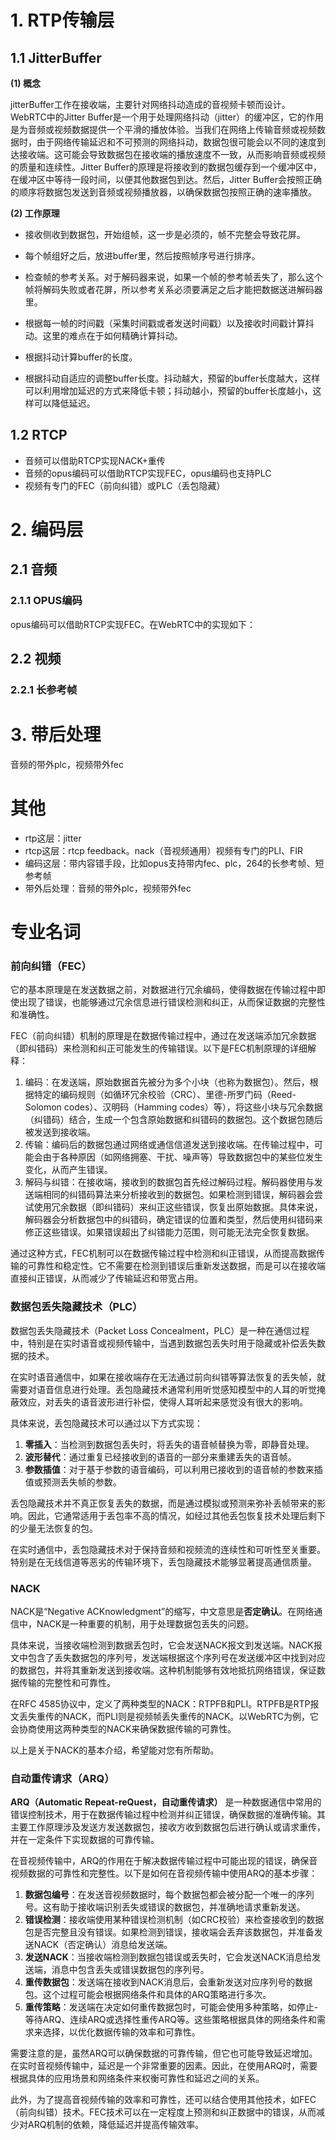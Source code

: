

# 1. RTP传输层

## 1.1 JitterBuffer

**(1) 概念**

jitterBuffer工作在接收端，主要针对网络抖动造成的音视频卡顿而设计。WebRTC中的Jitter Buffer是一个用于处理网络抖动（jitter）的缓冲区，它的作用是为音频或视频数据提供一个平滑的播放体验。当我们在网络上传输音频或视频数据时，由于网络传输延迟和不可预测的网络抖动，数据包很可能会以不同的速度到达接收端。这可能会导致数据包在接收端的播放速度不一致，从而影响音频或视频的质量和连续性。Jitter Buffer的原理是将接收到的数据包缓存到一个缓冲区中，在缓冲区中等待一段时间，以便其他数据包到达。然后，Jitter Buffer会按照正确的顺序将数据包发送到音频或视频播放器，以确保数据包按照正确的速率播放。

**(2) 工作原理**

- 接收侧收到数据包，开始组帧，这一步是必须的，帧不完整会导致花屏。

- 每个帧组好之后，放进buffer里，然后按照帧序号进行排序。
- 检查帧的参考关系。对于解码器来说，如果一个帧的参考帧丢失了，那么这个帧将解码失败或者花屏，所以参考关系必须要满足之后才能把数据送进解码器里。
- 根据每一帧的时间戳（采集时间戳或者发送时间戳）以及接收时间戳计算抖动。这里的难点在于如何精确计算抖动。
- 根据抖动计算buffer的长度。
- 根据抖动自适应的调整buffer长度。抖动越大，预留的buffer长度越大，这样可以利用增加延迟的方式来降低卡顿；抖动越小，预留的buffer长度越小，这样可以降低延迟。

## 1.2 RTCP

- 音频可以借助RTCP实现NACK+重传
- 音频的opus编码可以借助RTCP实现FEC，opus编码也支持PLC
- 视频有专门的FEC（前向纠错）或PLC（丢包隐藏）

# 2. 编码层

## 2.1 音频

### 2.1.1 OPUS编码

opus编码可以借助RTCP实现FEC。在WebRTC中的实现如下：



## 2.2 视频

### 2.2.1 长参考帧



# 3. 带后处理

音频的带外plc，视频带外fec



# 其他

- rtp这层：jitter
- rtcp这层：rtcp feedback。nack（音视频通用）视频有专门的PLI、FIR
- 编码这层：带内容错手段，比如opus支持带内fec、plc，264的长参考帧、短参考帧
- 带外后处理：音频的带外plc，视频带外fec



# 专业名词

###  前向纠错（FEC）

它的基本原理是在发送数据之前，对数据进行冗余编码，使得数据在传输过程中即使出现了错误，也能够通过冗余信息进行错误检测和纠正，从而保证数据的完整性和准确性。

FEC（前向纠错）机制的原理是在数据传输过程中，通过在发送端添加冗余数据（即纠错码）来检测和纠正可能发生的传输错误。以下是FEC机制原理的详细解释：

1. 编码：在发送端，原始数据首先被分为多个小块（也称为数据包）。然后，根据特定的编码规则（如循环冗余校验（CRC）、里德-所罗门码（Reed-Solomon codes）、汉明码（Hamming codes）等），将这些小块与冗余数据（纠错码）结合，生成一个包含原始数据和纠错码的数据包。这个数据包随后被发送到接收端。
2. 传输：编码后的数据包通过网络或通信信道发送到接收端。在传输过程中，可能会由于各种原因（如网络拥塞、干扰、噪声等）导致数据包中的某些位发生变化，从而产生错误。
3. 解码与纠错：在接收端，接收到的数据包首先经过解码过程。解码器使用与发送端相同的纠错码算法来分析接收到的数据包。如果检测到错误，解码器会尝试使用冗余数据（即纠错码）来纠正这些错误，恢复出原始数据。具体来说，解码器会分析数据包中的纠错码，确定错误的位置和类型，然后使用纠错码来修正这些错误。如果错误超出了纠错能力范围，则可能无法完全恢复数据。

通过这种方式，FEC机制可以在数据传输过程中检测和纠正错误，从而提高数据传输的可靠性和稳定性。它不需要在检测到错误后重新发送数据，而是可以在接收端直接纠正错误，从而减少了传输延迟和带宽占用。

### 数据包丢失隐藏技术（PLC）

数据包丢失隐藏技术（Packet Loss Concealment，PLC）是一种在通信过程中，特别是在实时语音或视频传输中，当遇到数据包丢失时用于隐藏或补偿丢失数据的技术。

在实时语音通信中，如果在接收端存在无法通过前向纠错等算法恢复的丢失帧，就需要对语音信息进行处理。丢包隐藏技术通常利用听觉感知模型中的人耳的听觉掩蔽效应，对丢失的语音波形进行补偿，使得人耳听起来感觉没有很大的影响。

具体来说，丢包隐藏技术可以通过以下方式实现：

1. **零插入**：当检测到数据包丢失时，将丢失的语音帧替换为零，即静音处理。
2. **波形替代**：通过重复已经接收到的语音的一部分来重建丢失的语音帧。
3. **参数插值**：对于基于参数的语音编码，可以利用已接收到的语音帧的参数来插值或预测丢失帧的参数。

丢包隐藏技术并不真正恢复丢失的数据，而是通过模拟或预测来弥补丢帧带来的影响。因此，它通常适用于丢包率不高的情况，如经过其他丢包恢复技术处理后剩下的少量无法恢复的包。

在实时通信中，丢包隐藏技术对于保持音频和视频流的连续性和可听性至关重要。特别是在无线信道等恶劣的传输环境下，丢包隐藏技术能够显著提高通信质量。

### NACK

NACK是“Negative ACKnowledgment”的缩写，中文意思是**否定确认**。在网络通信中，NACK是一种重要的机制，用于处理数据包丢失的问题。

具体来说，当接收端检测到数据丢包时，它会发送NACK报文到发送端。NACK报文中包含了丢失数据包的序列号，发送端根据这个序列号在发送缓冲区中找到对应的数据包，并将其重新发送到接收端。这种机制能够有效地抵抗网络错误，保证数据传输的完整性和可靠性。

在RFC 4585协议中，定义了两种类型的NACK：RTPFB和PLI。RTPFB是RTP报文丢失重传的NACK，而PLI则是视频帧丢失重传的NACK。以WebRTC为例，它会协商使用这两种类型的NACK来确保数据传输的可靠性。

以上是关于NACK的基本介绍，希望能对您有所帮助。

### 自动重传请求（ARQ）

**ARQ（Automatic Repeat-reQuest，自动重传请求）** 是一种数据通信中常用的错误控制技术，用于在数据传输过程中检测并纠正错误，确保数据的准确传输。其主要工作原理涉及发送方发送数据包，接收方收到数据包后进行确认或请求重传，并在一定条件下实现数据的可靠传输。

在音视频传输中，ARQ的作用在于解决数据传输过程中可能出现的错误，确保音视频数据的可靠性和完整性。以下是如何在音视频传输中使用ARQ的基本步骤：

1. **数据包编号**：在发送音视频数据时，每个数据包都会被分配一个唯一的序列号。这有助于接收端识别丢失或错误的数据包，并准确地请求重新发送。
2. **错误检测**：接收端使用某种错误检测机制（如CRC校验）来检查接收到的数据包是否完整且没有错误。如果检测到错误，接收端会丢弃该数据包，并准备发送NACK（否定确认）消息给发送端。
3. **发送NACK**：当接收端检测到数据包错误或丢失时，它会发送NACK消息给发送端，消息中包含丢失或错误数据包的序列号。
4. **重传数据包**：发送端在接收到NACK消息后，会重新发送对应序列号的数据包。这个过程可能会根据网络条件和具体的ARQ策略进行多次。
5. **重传策略**：发送端在决定如何重传数据包时，可能会使用多种策略，如停止-等待ARQ、连续ARQ或选择性重传ARQ等。这些策略根据具体的网络条件和需求来选择，以优化数据传输的效率和可靠性。

需要注意的是，虽然ARQ可以确保数据的可靠传输，但它也可能导致延迟增加。在实时音视频传输中，延迟是一个非常重要的因素。因此，在使用ARQ时，需要根据具体的应用场景和网络条件来权衡可靠性和延迟之间的关系。

此外，为了提高音视频传输的效率和可靠性，还可以结合使用其他技术，如FEC（前向纠错）技术。FEC技术可以在一定程度上预测和纠正数据中的错误，从而减少对ARQ机制的依赖，降低延迟并提高传输效率。



